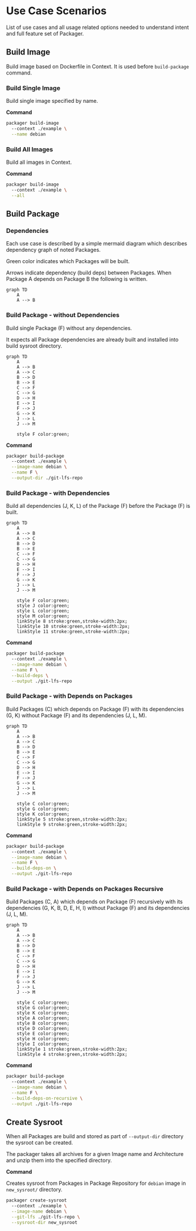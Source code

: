 
# Use Case Scenarios

List of use cases and all usage related options needed to understand intent and full feature set
of Packager.

## Build Image

Build image based on Dockerfile in Context. It is used before `build-package` command.

### Build Single Image

Build single image specified by name.

**Command**

```bash
packager build-image
  --context ./example \
  --name debian
```

### Build All Images

Build all images in Context.

**Command**

```bash
packager build-image
  --context ./example \
  --all
```

## Build Package

### Dependencies

Each use case is described by a simple mermaid diagram which describes dependency graph of noted
Packages.

Green color indicates which Packages will be built.

Arrows indicate dependency (build deps) between Packages. When Package A depends on Package B the
following is written.

```mermaid
graph TD
    A
    A --> B
```

### Build Package - without Dependencies

Build single Package (F) without any dependencies.

It expects all Package dependencies are already built and installed into build sysroot directory.

```mermaid
graph TD
    A
    A --> B
    A --> C
    B --> D
    B --> E
    C --> F
    C --> G
    D --> H
    E --> I
    F --> J
    G --> K
    J --> L
    J --> M

    style F color:green;
```

**Command**

```bash
packager build-package
  --context ./example \
  --image-name debian \
  --name F \
  --output-dir ./git-lfs-repo
```

### Build Package - with Dependencies

Build all dependencies (J, K, L) of the Package (F) before the Package (F) is built.

```mermaid
graph TD
    A
    A --> B
    A --> C
    B --> D
    B --> E
    C --> F
    C --> G
    D --> H
    E --> I
    F --> J
    G --> K
    J --> L
    J --> M

    style F color:green;
    style J color:green;
    style L color:green;
    style M color:green;
    linkStyle 8 stroke:green,stroke-width:2px;
    linkStyle 10 stroke:green,stroke-width:2px;
    linkStyle 11 stroke:green,stroke-width:2px;
```

**Command**

```bash
packager build-package
  --context ./example \
  --image-name debian \
  --name F \
  --build-deps \
  --output ./git-lfs-repo
```

### Build Package - with Depends on Packages

Build Packages (C) which depends on Package (F) with its dependencies (G, K) without Package (F)
and its dependencies (J, L, M).

```mermaid
graph TD
    A
    A --> B
    A --> C
    B --> D
    B --> E
    C --> F
    C --> G
    D --> H
    E --> I
    F --> J
    G --> K
    J --> L
    J --> M

    style C color:green;
    style G color:green;
    style K color:green;
    linkStyle 5 stroke:green,stroke-width:2px;
    linkStyle 9 stroke:green,stroke-width:2px;
```

**Command**

```bash
packager build-package
  --context ./example \
  --image-name debian \
  --name F \
  --build-deps-on \
  --output ./git-lfs-repo
```


### Build Package - with Depends on Packages Recursive

Build Packages (C, A) which depends on Package (F) recursively with its dependencies
(G, K, B, D, E, H, I) without Package (F) and its dependencies (J, L, M).

```mermaid
graph TD
    A
    A --> B
    A --> C
    B --> D
    B --> E
    C --> F
    C --> G
    D --> H
    E --> I
    F --> J
    G --> K
    J --> L
    J --> M

    style C color:green;
    style G color:green;
    style K color:green;
    style A color:green;
    style B color:green;
    style D color:green;
    style E color:green;
    style H color:green;
    style I color:green;
    linkStyle 1 stroke:green,stroke-width:2px;
    linkStyle 4 stroke:green,stroke-width:2px;
```

**Command**

```bash
packager build-package
  --context ./example \
  --image-name debian \
  --name F \
  --build-deps-on-recursive \
  --output ./git-lfs-repo
```

## Create Sysroot

When all Packages are build and stored as part of `--output-dir` directory the sysroot can be
created.

The packager takes all archives for a given Image name and Architecture and unzip them into the
specified directory.

**Command**

Creates sysroot from Packages in Package Repository for `debian` image in `new_sysroot/` directory.

```bash
packager create-sysroot
  --context ./example \
  --image-name debian \
  --git-lfs ./git-lfs-repo \
  --sysroot-dir new_sysroot
```
